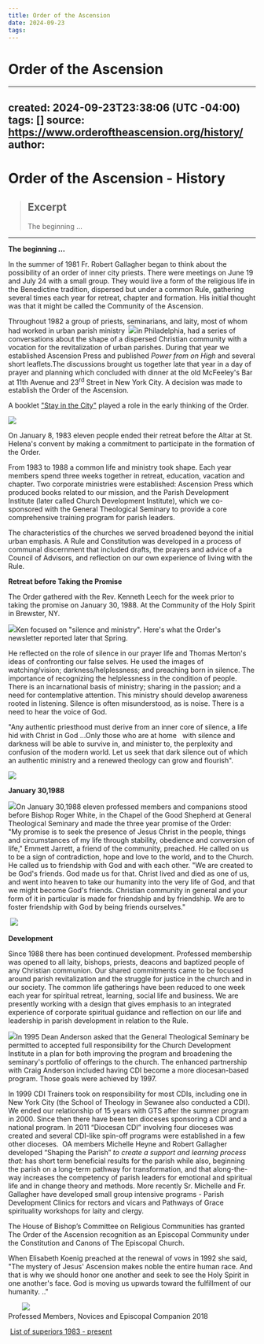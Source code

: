 ```yaml
---
title: Order of the Ascension
date: 2024-09-23
tags: 
---
```

# Order of the Ascension
---
created: 2024-09-23T23:38:06 (UTC -04:00)
tags: []
source: https://www.orderoftheascension.org/history/
author: 
---

# Order of the Ascension - History

> ## Excerpt
> The beginning ...

---
**The beginning ...**

In the summer of 1981 Fr. Robert Gallagher began to think about the possibility of an order of inner city priests. There were meetings on June 19 and July 24 with a small group. They would live a form of the religious life in the Benedictine tradition, dispersed but under a common Rule, gathering several times each year for retreat, chapter and formation. His initial thought was that it might be called the Community of the Ascension. 

Throughout 1982 a group of priests, seminarians, and laity, most of whom had worked in urban parish ministry  ![](http://www.orderoftheascension.org/storage/developing%20the%20Order.jpg?__SQUARESPACE_CACHEVERSION=1321633031056)in Philadelphia, had a series of conversations about the shape of a dispersed Christian community with a vocation for the revitalization of urban parishes. During that year we established Ascension Press and published *Power from on High* and several short leaflets.The discussions brought us together late that year in a day of prayer and planning which concluded with dinner at the old McFeeley's Bar at 11th Avenue and 23<sup>rd</sup> Street in New York City. A decision was made to establish the Order of the Ascension.

A booklet ["Stay in the City"](https://www.orderoftheascension.org/stay-in-the-city/) played a role in the early thinking of the Order. 

![](https://www.orderoftheascension.org/storage/st%20helenas%20Jan%208%201983.jpg?__SQUARESPACE_CACHEVERSION=1321633100501)

On January 8, 1983 eleven people ended their retreat before the Altar at St. Helena's convent by making a commitment to participate in the formation of the Order. 

From 1983 to 1988 a common life and ministry took shape. Each year members spend three weeks together in retreat, education, vacation and chapter. Two corporate ministries were established: Ascension Press which produced books related to our mission, and the Parish Development Institute (later called Church Development Institute), which we co-sponsored with the General Theological Seminary to provide a core comprehensive training program for parish leaders.

The characteristics of the churches we served broadened beyond the initial urban emphasis. A Rule and Constitution was developed in a process of communal discernment that included drafts, the prayers and advice of a Council of Advisors, and reflection on our own experience of living with the Rule.

**Retreat before Taking the Promise**

The Order gathered with the Rev. Kenneth Leech for the week prior to taking the promise on January 30, 1988. At the Community of the Holy Spirit in Brewster, NY.

![](https://www.orderoftheascension.org/storage/1988%20retreat.jpg?__SQUARESPACE_CACHEVERSION=1695071246991)Ken focused on "silence and ministry". Here's what the Order's newsletter reported later that Spring.

He reflected on the role of silence in our prayer life and Thomas Merton's ideas of confronting our false selves. He used the images of watching/vision; darkness/helplessness; and preaching born in silence. The importance of recognizing the helplessness in the condition of people. There is an incarnational basis of ministry; sharing in the passion; and a need for contemplative attention. This ministry should develop awareness rooted in listening. Silence is often misunderstood, as is noise. There is a need to hear the voice of God.  

"Any authentic priesthood must derive from an inner core of silence, a life hid with Christ in God ...Only those who are at home   with silence and darkness will be able to survive in, and minister to, the perplexity and confusion of the modern world. Let us seek that dark silence out of which an authentic ministry and a renewed theology can grow and flourish".

![](https://www.orderoftheascension.org/storage/1988%20retreat3.jpg?__SQUARESPACE_CACHEVERSION=1321633235998)

**January 30,1988**

  
![](https://www.orderoftheascension.org/storage/1988%20Promise2.jpg?__SQUARESPACE_CACHEVERSION=1321633276220)On January 30,1988 eleven professed members and companions stood before Bishop Roger White, in the Chapel of the Good Shepherd at General Theological Seminary and made the three year promise of the Order: "My promise is to seek the presence of Jesus Christ in the people, things and circumstances of my life through stability, obedience and conversion of life," Emmett Jarrett, a friend of the community, preached. He called on us to be a sign of contradiction, hope and love to the world, and to the Church. He called us to friendship with God and with each other. "We are created to be God's friends. God made us for that. Christ lived and died as one of us, and went into heaven to take our humanity into the very life of God, and that we might become God's friends. Christian community in general and your form of it in particular is made for friendship and by friendship. We are to foster friendship with God by being friends ourselves."

 ![](https://www.orderoftheascension.org/storage/1988%20Promise4.jpg?__SQUARESPACE_CACHEVERSION=1321633670579)

**Development**

Since 1988 there has been continued development. Professed membership was opened to all laity, bishops, priests, deacons and baptized people of any Christian communion. Our shared commitments came to be focused around parish revitalization and the struggle for justice in the church and in our society. The common life gatherings have been reduced to one week each year for spiritual retreat, learning, social life and business. We are presently working with a design that gives emphasis to an integrated experience of corporate spiritual guidance and reflection on our life and leadership in parish development in relation to the Rule.

![](https://www.orderoftheascension.org/storage/CDI%201997.jpg?__SQUARESPACE_CACHEVERSION=1321633495805)In 1995 Dean Anderson asked that the General Theological Seminary be permitted to accepted full responsibility for the Church Development Institute in a plan for both improving the program and broadening the seminary's portfolio of offerings to the church. The enhanced partnership with Craig Anderson included having CDI become a more diocesan-based program. Those goals were achieved by 1997.

In 1999 CDI Trainers took on responsibility for most CDIs, including one in New York City (the School of Theology in Sewanee also conducted a CDI). We ended our relationship of 15 years with GTS after the summer program in 2000. Since then there have been ten dioceses sponsoring a CDI and a national program. In 2011 “Diocesan CDI” involving four dioceses was created and several CDI-like spin-off programs were established in a few other dioceses.  OA members Michelle Heyne and Robert Gallagher developed “Shaping the Parish” *to create a support and learning process that:* has short term beneficial results for the parish while also, beginning the parish on a long-term pathway for transformation, and that along-the-way increases the competency of parish leaders for emotional and spiritual life and in change theory and methods. More recently Sr. Michelle and Fr. Gallagher have developed small group intensive programs - Parish Development Clinics for rectors and vicars and Pathways of Grace spirituality workshops for laity and clergy.

The House of Bishop’s Committee on Religious Communities has granted The Order of the Ascension recognition as an Episcopal Community under the Constitution and Canons of The Episcopal Church. 

When Elisabeth Koenig preached at the renewal of vows in 1992 she said, "The mystery of Jesus' Ascension makes noble the entire human race. And that is why we should honor one another and seek to see the Holy Spirit in one another's face. God is moving us upwards toward the fulfillment of our humanity. .."

       ![](https://www.orderoftheascension.org/storage/group%202018.jpg?__SQUARESPACE_CACHEVERSION=1525899190756)  
Professed Members, Novices and Episcopal Companion 2018  
  

 [List of superiors 1983 - present](https://www.orderoftheascension.org/storage/List%20of%20superiors.pdf)

